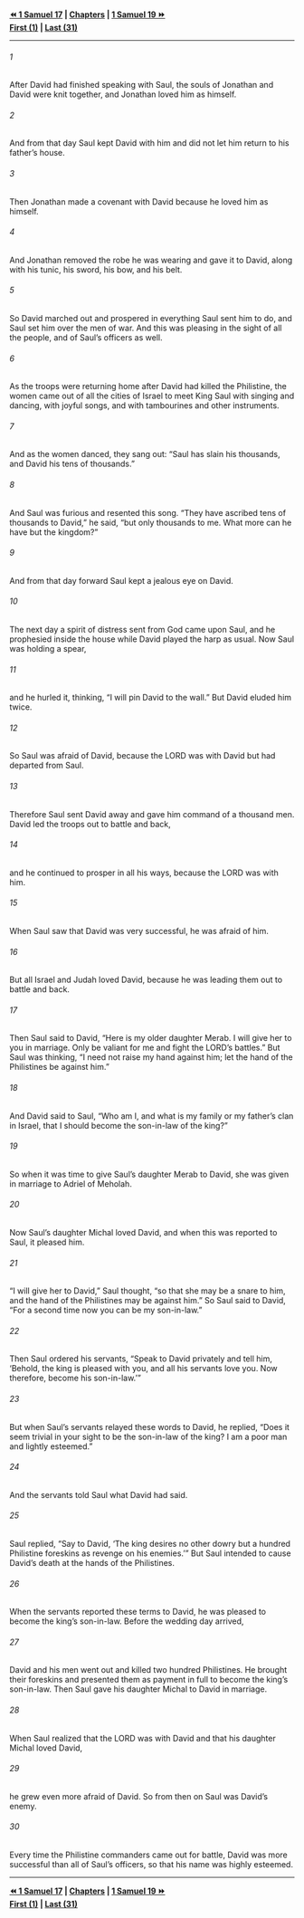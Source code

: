   
**[⏪ 1 Samuel 17](./1%20Samuel%2017.md) | [Chapters](./_index.md) | [1 Samuel 19 ⏩](./1%20Samuel%2019.md)**  
**[First (1)](./1%20Samuel%201.md) | [Last (31)](./1%20Samuel%2031.md)**  
  
---  
  
###### 1  
After David had finished speaking with Saul, the souls of Jonathan and David were knit together, and Jonathan loved him as himself.  
  
###### 2  
And from that day Saul kept David with him and did not let him return to his father’s house.  
  
###### 3  
Then Jonathan made a covenant with David because he loved him as himself.  
  
###### 4  
And Jonathan removed the robe he was wearing and gave it to David, along with his tunic, his sword, his bow, and his belt.  
  
###### 5  
So David marched out and prospered in everything Saul sent him to do, and Saul set him over the men of war. And this was pleasing in the sight of all the people, and of Saul’s officers as well.  
  
###### 6  
As the troops were returning home after David had killed the Philistine, the women came out of all the cities of Israel to meet King Saul with singing and dancing, with joyful songs, and with tambourines and other instruments.  
  
###### 7  
And as the women danced, they sang out: “Saul has slain his thousands, and David his tens of thousands.”  
  
###### 8  
And Saul was furious and resented this song. “They have ascribed tens of thousands to David,” he said, “but only thousands to me. What more can he have but the kingdom?”  
  
###### 9  
And from that day forward Saul kept a jealous eye on David.  
  
###### 10  
The next day a spirit of distress sent from God came upon Saul, and he prophesied inside the house while David played the harp as usual. Now Saul was holding a spear,  
  
###### 11  
and he hurled it, thinking, “I will pin David to the wall.” But David eluded him twice.  
  
###### 12  
So Saul was afraid of David, because the LORD was with David but had departed from Saul.  
  
###### 13  
Therefore Saul sent David away and gave him command of a thousand men. David led the troops out to battle and back,  
  
###### 14  
and he continued to prosper in all his ways, because the LORD was with him.  
  
###### 15  
When Saul saw that David was very successful, he was afraid of him.  
  
###### 16  
But all Israel and Judah loved David, because he was leading them out to battle and back.  
  
###### 17  
Then Saul said to David, “Here is my older daughter Merab. I will give her to you in marriage. Only be valiant for me and fight the LORD’s battles.” But Saul was thinking, “I need not raise my hand against him; let the hand of the Philistines be against him.”  
  
###### 18  
And David said to Saul, “Who am I, and what is my family or my father’s clan in Israel, that I should become the son-in-law of the king?”  
  
###### 19  
So when it was time to give Saul’s daughter Merab to David, she was given in marriage to Adriel of Meholah.  
  
###### 20  
Now Saul’s daughter Michal loved David, and when this was reported to Saul, it pleased him.  
  
###### 21  
“I will give her to David,” Saul thought, “so that she may be a snare to him, and the hand of the Philistines may be against him.” So Saul said to David, “For a second time now you can be my son-in-law.”  
  
###### 22  
Then Saul ordered his servants, “Speak to David privately and tell him, ‘Behold, the king is pleased with you, and all his servants love you. Now therefore, become his son-in-law.’”  
  
###### 23  
But when Saul’s servants relayed these words to David, he replied, “Does it seem trivial in your sight to be the son-in-law of the king? I am a poor man and lightly esteemed.”  
  
###### 24  
And the servants told Saul what David had said.  
  
###### 25  
Saul replied, “Say to David, ‘The king desires no other dowry but a hundred Philistine foreskins as revenge on his enemies.’” But Saul intended to cause David’s death at the hands of the Philistines.  
  
###### 26  
When the servants reported these terms to David, he was pleased to become the king’s son-in-law. Before the wedding day arrived,  
  
###### 27  
David and his men went out and killed two hundred Philistines. He brought their foreskins and presented them as payment in full to become the king’s son-in-law. Then Saul gave his daughter Michal to David in marriage.  
  
###### 28  
When Saul realized that the LORD was with David and that his daughter Michal loved David,  
  
###### 29  
he grew even more afraid of David. So from then on Saul was David’s enemy.  
  
###### 30  
Every time the Philistine commanders came out for battle, David was more successful than all of Saul’s officers, so that his name was highly esteemed.  
  
  
---  
  
**[⏪ 1 Samuel 17](./1%20Samuel%2017.md) | [Chapters](./_index.md) | [1 Samuel 19 ⏩](./1%20Samuel%2019.md)**  
**[First (1)](./1%20Samuel%201.md) | [Last (31)](./1%20Samuel%2031.md)**  
  
